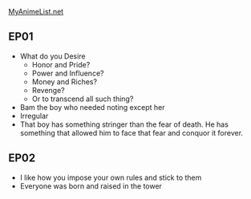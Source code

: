 [MyAnimeList.net](https://myanimelist.net/anime/40221/Kami_no_Tou)

## EP01

* What do you Desire
  * Honor and Pride?
  * Power and Influence?
  * Money and Riches?
  * Revenge?
  * Or to transcend all such thing?
* Bam the boy who needed noting except her
* Irregular
* That boy has something stringer than the fear of death. He has something that allowed him to face that fear and conquor it forever.

## EP02

* I like how you impose your own rules and stick to them
* Everyone was born and raised in the tower